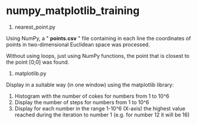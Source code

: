 # numpy_matplotlib_training

  1.   nearest_point.py
   
Using NumPy, a " **points.csv** " file containing in each line the coordinates of points in two-dimensional Euclidean space was processed.

Without using loops, just using NumPy functions, the point that is closest to the point [0;0] was found.

  1.   matplotlib.py

Display in a suitable way (in one window) using the matplotlib library:

1. Histogram with the number of cokes for numbers from 1 to 10^6
2. Display the number of steps for numbers from 1 to 10^6
3. Display for each number in the range 1-10^6 (X-axis) the highest value reached during the iteration to number 1 (e.g. for number 12 it will be 16)

